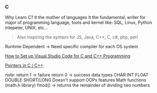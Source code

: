 ### C

Why Learn C? It the mother of languages
	It the fundamental, writer for major of programming language, tools and kernel like: SQL, Linux, Python intepeter, UNIX, etc...  
> Also inspiring the syntaxs for JS, Java, C++, C, c#, php, perl 

Runtime Dependent -> Need specific compiler for each OS system

[How to Set up Visual Studio Code for C and C++ Programming](https://www.youtube.com/watch?v=9VE7p-he4fA)

[Pointers in C / C++](https://www.youtube.com/@freecodecamp)


note:
	return 1 -> failure 
	return 0 -> success
data types
	CHAR
	INT
	FLOAT
	DOUBLE
	SHORT/LONG
Doesn't support OOPs features
Math functions (math.h library)
	fmod() -> returns the remainder of dividing two numbers
